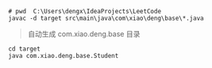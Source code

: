```shell script
# pwd  C:\Users\dengx\IdeaProjects\LeetCode
javac -d target src\main\java\com\xiao\deng\base\*.java
```
> 自动生成 com.xiao.deng.base 目录
```shell script
cd target
java com.xiao.deng.base.Student
```